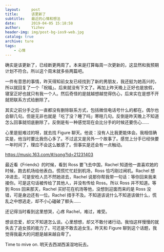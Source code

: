 ```yaml
---
layout:     post
title:      该更新了
subtitle:   最近的心情和想法
date:       2019-04-05 15:18:58
author:     Yizhev
header-img: img/post-bg-ios9-web.jpg
catalog: true
archive: ture
tags:
    - 心情
---
```


确实是该更新了，已经断更两周了。本来是打算每周一次更新的，这显然和我预期计划不符合。所以这个周末就多些两篇吧。

一件有意思的事情，昨天得知前女友已经找到了新的男朋友，我还挺为她高兴的，所以就回复了一个「祝福」。后来就没有下文了。再加上昨天晚上正好也是放假，寝室正好也就只有我一个人。然后奇怪的是就越想越觉得伤心，后来实在是想不开就把联系方式给删除了。

其实之前分手之后一直都没有删除联系方式，包括微信电话号什么的都在。偶尔也会聊几句。但是无非也就是「吃了没？睡了吗」寒暄几句。反倒是昨天晚上不知道怎么回事就彻底删除了。反倒是有一种感觉现在会比分手的时候还要伤心……

心里是挺难过的呀，就去找 Figure 聊天。他说：没有人比我更能体会。我相信确实是，他当时要比我伤心多了。不过这又是另外一个故事了。感觉上分手已经快要一年时间了，理应不会这么敏感了。但事实是还会有一点触动。

https://music.163.com/#/song?id=21231403 

最近看《Friends》的时候，看到 Ross 要飞去中国，Rachel 知道他一直喜欢她的时候，跑去机场给他表白。慌慌忙忙赶到机场，Ross 恰巧刚过闸机。Rachel 想冲进去，可是安检人员不然她进去，Rachel 说那你帮我带一句话：等你回来我来接你。可是这句话被传给了其他人，并没有传给 Ross。所以 Ross 并不知道。等到 Ross 回来那天，Rachel 买好花在机场等他，没想到迎面而来的是 Ross 没错，可是身边还有一位。Rachel 措手不及。不知道该说什么不知道该做什么，慌乱之中想逃走，却不小心磕破了额头……

还记得当时看到这里想哭，心疼 Rachel，难过，难受。

想谈恋爱，却又不知道怎么谈。心里想想，却又不敢付诸行动。我怕这样慢慢的就失去了追女孩的能力了。可还是不敢去追女生。昨天和 Figure 聊到这个话题，我觉得我最大的问题是越来越自卑了。

Time to mive on. 明天去西湖西溪湿地玩去。